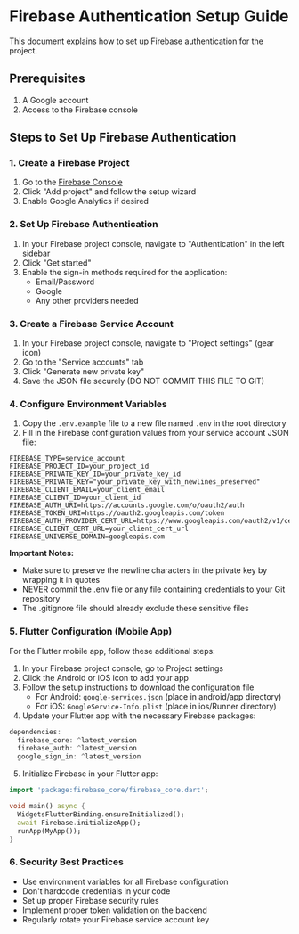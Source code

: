 # Firebase Authentication Setup Guide

This document explains how to set up Firebase authentication for the project.

## Prerequisites

1. A Google account
2. Access to the Firebase console

## Steps to Set Up Firebase Authentication

### 1. Create a Firebase Project

1. Go to the [Firebase Console](https://console.firebase.google.com/)
2. Click "Add project" and follow the setup wizard
3. Enable Google Analytics if desired

### 2. Set Up Firebase Authentication

1. In your Firebase project console, navigate to "Authentication" in the left sidebar
2. Click "Get started"
3. Enable the sign-in methods required for the application:
   - Email/Password
   - Google
   - Any other providers needed

### 3. Create a Firebase Service Account

1. In your Firebase project console, navigate to "Project settings" (gear icon)
2. Go to the "Service accounts" tab
3. Click "Generate new private key"
4. Save the JSON file securely (DO NOT COMMIT THIS FILE TO GIT)

### 4. Configure Environment Variables

1. Copy the `.env.example` file to a new file named `.env` in the root directory
2. Fill in the Firebase configuration values from your service account JSON file:

```
FIREBASE_TYPE=service_account
FIREBASE_PROJECT_ID=your_project_id
FIREBASE_PRIVATE_KEY_ID=your_private_key_id
FIREBASE_PRIVATE_KEY="your_private_key_with_newlines_preserved"
FIREBASE_CLIENT_EMAIL=your_client_email
FIREBASE_CLIENT_ID=your_client_id
FIREBASE_AUTH_URI=https://accounts.google.com/o/oauth2/auth
FIREBASE_TOKEN_URI=https://oauth2.googleapis.com/token
FIREBASE_AUTH_PROVIDER_CERT_URL=https://www.googleapis.com/oauth2/v1/certs
FIREBASE_CLIENT_CERT_URL=your_client_cert_url
FIREBASE_UNIVERSE_DOMAIN=googleapis.com
```

**Important Notes:**

- Make sure to preserve the newline characters in the private key by wrapping it in quotes
- NEVER commit the .env file or any file containing credentials to your Git repository
- The .gitignore file should already exclude these sensitive files

### 5. Flutter Configuration (Mobile App)

For the Flutter mobile app, follow these additional steps:

1. In your Firebase project console, go to Project settings
2. Click the Android or iOS icon to add your app
3. Follow the setup instructions to download the configuration file
   - For Android: `google-services.json` (place in android/app directory)
   - For iOS: `GoogleService-Info.plist` (place in ios/Runner directory)
4. Update your Flutter app with the necessary Firebase packages:

```dart
dependencies:
  firebase_core: ^latest_version
  firebase_auth: ^latest_version
  google_sign_in: ^latest_version
```

5. Initialize Firebase in your Flutter app:

```dart
import 'package:firebase_core/firebase_core.dart';

void main() async {
  WidgetsFlutterBinding.ensureInitialized();
  await Firebase.initializeApp();
  runApp(MyApp());
}
```

### 6. Security Best Practices

- Use environment variables for all Firebase configuration
- Don't hardcode credentials in your code
- Set up proper Firebase security rules
- Implement proper token validation on the backend
- Regularly rotate your Firebase service account key

